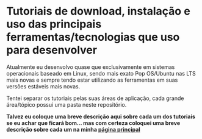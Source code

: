 # Tutoriais de download, instalação e uso das principais ferramentas/tecnologias que uso para desenvolver

Atualmente eu desenvolvo quase que exclusivamente em sistemas operacionais baseado em Linux, sendo mais exato Pop OS/Ubuntu nas LTS mais novas e sempre tendo estar utilizando as ferramentas em suas versões estáveis mais novas.

Tentei separar os tutoriais pelas suas áreas de aplicação, cada grande área/tópico possui uma pasta neste repositório.

**Talvez eu coloque uma breve descrição aqui sobre cada um dos tutoriais se eu achar que ficará bom... mas com certeza coloquei uma breve descrição sobre cada um na minha [página principal](https://gabriellgpc.github.io/)**
